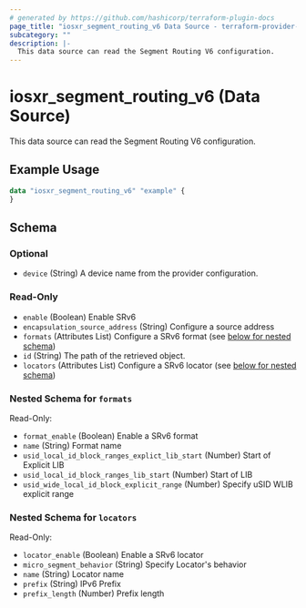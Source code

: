 ```yaml
---
# generated by https://github.com/hashicorp/terraform-plugin-docs
page_title: "iosxr_segment_routing_v6 Data Source - terraform-provider-iosxr"
subcategory: ""
description: |-
  This data source can read the Segment Routing V6 configuration.
---
```


# iosxr_segment_routing_v6 (Data Source)

This data source can read the Segment Routing V6 configuration.

## Example Usage

```terraform
data "iosxr_segment_routing_v6" "example" {
}
```

<!-- schema generated by tfplugindocs -->
## Schema

### Optional

- `device` (String) A device name from the provider configuration.

### Read-Only

- `enable` (Boolean) Enable SRv6
- `encapsulation_source_address` (String) Configure a source address
- `formats` (Attributes List) Configure a SRv6 format (see [below for nested schema](#nestedatt--formats))
- `id` (String) The path of the retrieved object.
- `locators` (Attributes List) Configure a SRv6 locator (see [below for nested schema](#nestedatt--locators))

<a id="nestedatt--formats"></a>
### Nested Schema for `formats`

Read-Only:

- `format_enable` (Boolean) Enable a SRv6 format
- `name` (String) Format name
- `usid_local_id_block_ranges_explict_lib_start` (Number) Start of Explicit LIB
- `usid_local_id_block_ranges_lib_start` (Number) Start of LIB
- `usid_wide_local_id_block_explicit_range` (Number) Specify uSID WLIB explicit range


<a id="nestedatt--locators"></a>
### Nested Schema for `locators`

Read-Only:

- `locator_enable` (Boolean) Enable a SRv6 locator
- `micro_segment_behavior` (String) Specify Locator's behavior
- `name` (String) Locator name
- `prefix` (String) IPv6 Prefix
- `prefix_length` (Number) Prefix length
